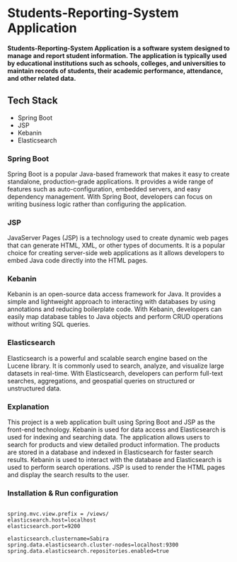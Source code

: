 # Students-Reporting-System Application

####  Students-Reporting-System Application is a software system designed to manage and report student information. The application is typically used by educational institutions such as schools, colleges, and universities to maintain records of students, their academic performance, attendance, and other related data.

## Tech Stack

* Spring Boot 
* JSP 
* Kebanin 
* Elasticsearch 

### Spring Boot 

Spring Boot is a popular Java-based framework that makes it easy to create standalone, production-grade applications. It provides a wide range of features such as auto-configuration, embedded servers, and easy dependency management. With Spring Boot, developers can focus on writing business logic rather than configuring the application.

### JSP
JavaServer Pages (JSP) is a technology used to create dynamic web pages that can generate HTML, XML, or other types of documents. It is a popular choice for creating server-side web applications as it allows developers to embed Java code directly into the HTML pages.

### Kebanin
Kebanin is an open-source data access framework for Java. It provides a simple and lightweight approach to interacting with databases by using annotations and reducing boilerplate code. With Kebanin, developers can easily map database tables to Java objects and perform CRUD operations without writing SQL queries.

### Elasticsearch
Elasticsearch is a powerful and scalable search engine based on the Lucene library. It is commonly used to search, analyze, and visualize large datasets in real-time. With Elasticsearch, developers can perform full-text searches, aggregations, and geospatial queries on structured or unstructured data.

### Explanation
This project is a web application built using Spring Boot and JSP as the front-end technology. Kebanin is used for data access and Elasticsearch is used for indexing and searching data. The application allows users to search for products and view detailed product information. The products are stored in a database and indexed in Elasticsearch for faster search results. Kebanin is used to interact with the database and Elasticsearch is used to perform search operations. JSP is used to render the HTML pages and display the search results to the user.

### Installation & Run configuration
```

spring.mvc.view.prefix = /views/
elasticsearch.host=localhost
elasticsearch.port=9200

elasticsearch.clustername=Sabira
spring.data.elasticsearch.cluster-nodes=localhost:9300
spring.data.elasticsearch.repositories.enabled=true
```
